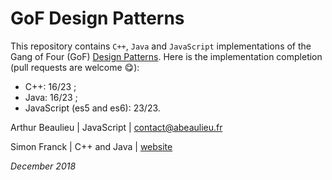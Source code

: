 # GoF Design Patterns

This repository contains ``C++``, ``Java`` and ``JavaScript`` implementations of the Gang of Four (GoF) [Design Patterns](https://en.wikipedia.org/wiki/Design_Patterns).
Here is the implementation completion (pull requests are welcome 😋):

- C++: 16/23 ;
- Java: 16/23 ;
- JavaScript (es5 and es6): 23/23.

Arthur Beaulieu | JavaScript  | [contact@abeaulieu.fr](mailto:contact@abeaulieu.fr)

Simon Franck | C++ and Java | [website](http://antislashn.org/index.php?action=show&param1=accueil)

*December 2018*
